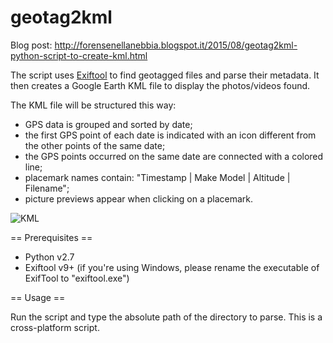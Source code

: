 # geotag2kml

Blog post: http://forensenellanebbia.blogspot.it/2015/08/geotag2kml-python-script-to-create-kml.html

The script uses [Exiftool](https://www.sno.phy.queensu.ca/~phil/exiftool/) to find geotagged files and parse their metadata. It then creates a Google Earth KML file to display the photos/videos found.

The KML file will be structured this way:

- GPS data is grouped and sorted by date;
- the first GPS point of each date is indicated with an icon different from the other points of the same date;
- the GPS points occurred on the same date are connected with a colored line;
- placemark names contain: "Timestamp | Make Model | Altitude | Filename";
- picture previews appear when clicking on a placemark.

![KML](https://pbs.twimg.com/media/CMdDUfDWcAQfmvD.png)

== Prerequisites ==
  - Python v2.7
  - Exiftool v9+ (if you're using Windows, please rename the executable of ExifTool to "exiftool.exe")

== Usage ==

Run the script and type the absolute path of the directory to parse.
This is a cross-platform script.
